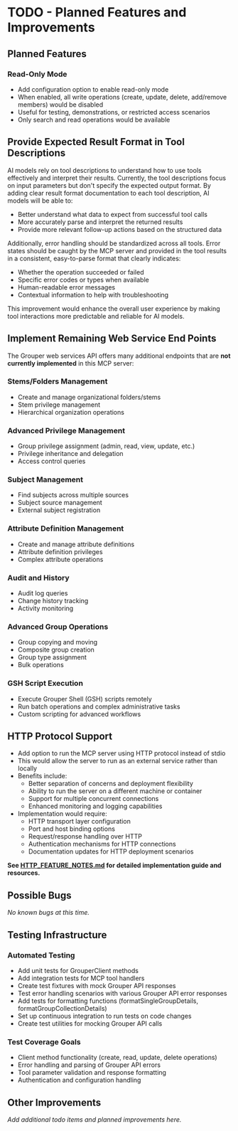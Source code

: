 # TODO - Planned Features and Improvements

## Planned Features

### Read-Only Mode
- Add configuration option to enable read-only mode
- When enabled, all write operations (create, update, delete, add/remove members) would be disabled
- Useful for testing, demonstrations, or restricted access scenarios
- Only search and read operations would be available

## Provide Expected Result Format in Tool Descriptions

AI models rely on tool descriptions to understand how to use tools effectively and interpret their results. Currently, the tool descriptions focus on input parameters but don't specify the expected output format. By adding clear result format documentation to each tool description, AI models will be able to:

- Better understand what data to expect from successful tool calls
- More accurately parse and interpret the returned results
- Provide more relevant follow-up actions based on the structured data

Additionally, error handling should be standardized across all tools. Error states should be caught by the MCP server and provided in the tool results in a consistent, easy-to-parse format that clearly indicates:
- Whether the operation succeeded or failed
- Specific error codes or types when available
- Human-readable error messages
- Contextual information to help with troubleshooting

This improvement would enhance the overall user experience by making tool interactions more predictable and reliable for AI models.

## Implement Remaining Web Service End Points

The Grouper web services API offers many additional endpoints that are **not currently implemented** in this MCP server:

### Stems/Folders Management
- Create and manage organizational folders/stems
- Stem privilege management
- Hierarchical organization operations

### Advanced Privilege Management
- Group privilege assignment (admin, read, view, update, etc.)
- Privilege inheritance and delegation
- Access control queries

### Subject Management
- Find subjects across multiple sources
- Subject source management
- External subject registration

### Attribute Definition Management
- Create and manage attribute definitions
- Attribute definition privileges
- Complex attribute operations

### Audit and History
- Audit log queries
- Change history tracking
- Activity monitoring

### Advanced Group Operations
- Group copying and moving
- Composite group creation
- Group type assignment
- Bulk operations

### GSH Script Execution
- Execute Grouper Shell (GSH) scripts remotely
- Run batch operations and complex administrative tasks
- Custom scripting for advanced workflows

## HTTP Protocol Support
- Add option to run the MCP server using HTTP protocol instead of stdio
- This would allow the server to run as an external service rather than locally
- Benefits include:
  - Better separation of concerns and deployment flexibility
  - Ability to run the server on a different machine or container
  - Support for multiple concurrent connections
  - Enhanced monitoring and logging capabilities
- Implementation would require:
  - HTTP transport layer configuration
  - Port and host binding options
  - Request/response handling over HTTP
  - Authentication mechanisms for HTTP connections
  - Documentation updates for HTTP deployment scenarios

**See [HTTP_FEATURE_NOTES.md](HTTP_FEATURE_NOTES.md) for detailed implementation guide and resources.**

## Possible Bugs

_No known bugs at this time._

## Testing Infrastructure

### Automated Testing
- Add unit tests for GrouperClient methods
- Add integration tests for MCP tool handlers
- Create test fixtures with mock Grouper API responses
- Test error handling scenarios with various Grouper API error responses
- Add tests for formatting functions (formatSingleGroupDetails, formatGroupCollectionDetails)
- Set up continuous integration to run tests on code changes
- Create test utilities for mocking Grouper API calls

### Test Coverage Goals
- Client method functionality (create, read, update, delete operations)
- Error handling and parsing of Grouper API errors
- Tool parameter validation and response formatting
- Authentication and configuration handling

## Other Improvements

_Add additional todo items and planned improvements here._